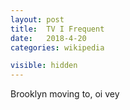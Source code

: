 ```yaml
---
layout: post
title:  TV I Frequent
date:   2018-4-20
categories: wikipedia

visible: hidden
---
```


Brooklyn moving to, oi vey

